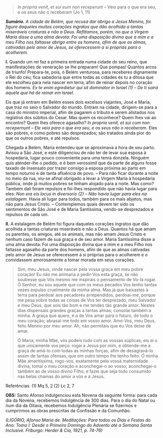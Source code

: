 > *In propria venit, et sui eum non receperunt* – Veio para o que era seu, e os seus não o receberam (Jo 1, 11)

***Sumário.** A cidade de Belém, que recusa dar abrigo a Jesus Menino, foi figura daqueles muitos corações ingratos que dão acolhida a tantas miseráveis criaturas e não a Deus. Reflitamos, porém, no que a Virgem Maria disse a uma alma devota: Foi uma disposição divina que a mim e a meu Filho nos faltasse abrigo entre os homens, afim de que as almas, cativadas pelo amor de Jesus, se oferecessem a si próprias para o acolherem.*

**I.** Quando um rei faz a primeira entrada numa cidade do seu reino, que manifestações de veneração se lhe preparam! Que pompas! Quantos arcos de triunfo! Prepara-te, pois, ó Belém venturosa, para receberes dignamente o Rei do céu; fica sabedoria que entre todas as cidades és tu a ditosa que ele escolheu para nela nascer em terra, afim de reinar depois no coração dos homens. *Ex te enim egredietur qui sit dominator in Israel (1) – De ti sairá aquele que há de reinar em Israel.*

Eis que já entram em Belém esses dois excelsos viajantes, José e Maria, que traz no seio o Salvador do mundo. Entram na cidade, dirigem-se para a casa do ministro imperial, afim de pagarem o tributo e serem alistados nos registros dos súbitos do Cesar. Mas quem os reconhece? Quem lhes vai ao encontro? Quem lhes oferece agasalho? *In propria venit, et sui cum non recepernunt – Ele veio para o que era seu, e os seus não o receberam.* Eles são pobres, e como pobres são desprezados; são tratados ainda pior do que os outros pobres, e até repulsos.

Chegada a Belém, Maria entendeu que se aproximava a hora de seu parto. Avisou a São José, e este diligenciou de não ter de levar sua esposa à hospedaria, lugar pouco conveniente para uma tenra donzela. Ninguém quis atender-lhe o pedido, e é bem verossímil que da parte de alguns fosse taxado de insensato por trazer consigo a esposa próxima ao parto em tempo noturno e de tanta afluência de povo. – Para não ficar durante a noite no meio da rua, viu-se afinal obrigado a levar a Virgem Maria à hospedaria pública, onde já muitos pobres se tinham alojado para a noite. Mas como? Também dali foram repulsos e foi-lhes respondido que não havia lugar para eles: *Non era eis locus in diversorio (2) – Não havia lugar para eles na estalagem.* Havia ali lugar para todos, também para os mais abjetos, mas não para Jesus Cristo. – Contemplemos quais devem ter sido os sentimentos de São José e de Maria Santíssima, vendo-se desprezados e repulsos de cada um.

**II.** A estalagem de Belém foi figura daqueles corações ingratos que dão acolhida a tantas criaturas miseráveis e não a Deus. Quantos há que amam os parentes, os amigos, até os animais, mas não amam Jesus Cristo e nenhum caso fazem de sua graça e de seu amor. Maria Santíssima disse a uma alma devota: Foi uma disposição divina que a mim e a meu Filho nos faltasse agasalho da parte dos homens, afim de que as almas cativadas pelo amor de Jesus se oferecessem a si próprias para o acolherem e o convidassem amorosamente a tomar morada em seus corações.

> Sim, meu Jesus, vinde nascer pela vossa graça em meu pobre coração! Eu não me animaria a pedir-Vos esta graça, se não soubesse que Vós mesmo me inspirais o pensamento de Vo-la rogar. Ó Senhor, eu sou aquele que com os meus pecados Vos tenho tantas vezes expulso cruelmente da minha alma. Mas já que baixastes à terra para perdoar aos pecadores arrependidos, perdoai-me, porque me pesa sobre todas as coisas de Vos ter desprezado, meu Salvador e meu Deus, que sois tão bom e me tendes tão grande amor. Nestes dias dispensais grandes graças a tantas almas; consolai também a minha. A graça que quero, é a de Vos amar para o futuro, de todo o meu coração; abrasai-me todo em vosso amor. Amo-Vos, meu Deus, feito Menino por meu amor. Ah, não permitais que eu Vos deixe de amar.
>
> Ó Maria, minha Mãe, vós podeis tudo com as vossas súplicas; eis ai o que unicamente vos peço: rogai a Jesus por mim, e obtende-me a graça de amá-lo com todas as minhas forças, afim de desagravá-lo assim de tantas ofensas, que em outro tempo lhe tenho feito. Ó minha Mãe amantíssima, rogo-vos, exatamente pela vossa maternidade divina, tomai o meu coração e aconchegai-o ao vosso; aconchegai-o também ao de vosso divino Filho, e fazei que seja todo consumido nas belas chamas do amor a vós e a Jesus.

Referências: (1) Mq 5, 2 (2) Lc 2, 7

**OBS:** Santo Afonso indulgenciou esta Novena da seguinte forma: para cada dia da Novena, recebemos Indulgência de 300 dias. Para o dia do Natal ou num dia da Oitava, recebemos Indulgência Plenária se fizermos e cumprirmos as obras prescritas da Confissão e da Comunhão.

*(LIGÓRIO, Afonso Maria de. Meditações: Para todos os Dias e Festas do Ano: Tomo I: Desde o Primeiro Domingo do Advento até a Semana Santa Inclusive. Friburgo: Herder & Cia, 1921, p. 74-76)*
